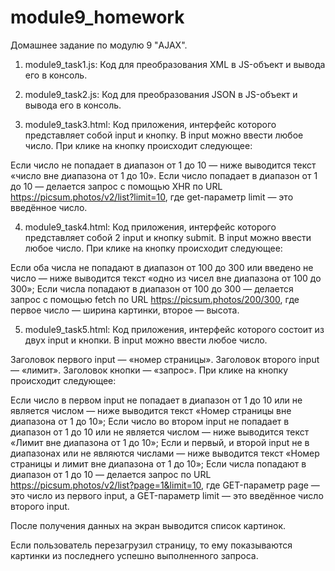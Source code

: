 # module9_homework

Домашнее задание по модулю 9 "AJAX".

1. module9_task1.js: Код для преобразования XML в JS-объект и вывода его в консоль.

2. module9_task2.js: Код для преобразования JSON в JS-объект и вывода его в консоль.

3. module9_task3.html: Код приложения, интерфейс которого представляет собой input и кнопку. В input можно ввести любое число. При клике на кнопку происходит следующее:

  Если число не попадает в диапазон от 1 до 10 — ниже выводится текст «число вне диапазона от 1 до 10».
  Если число попадает в диапазон от 1 до 10 — делается запрос c помощью XHR по URL https://picsum.photos/v2/list?limit=10, где get-параметр limit — это введённое число.
  
4. module9_task4.html: Код приложения, интерфейс которого представляет собой 2 input и кнопку submit. В input можно ввести любое число.
При клике на кнопку происходит следующее:

  Если оба числа не попадают в диапазон от 100 до 300 или введено не число — ниже выводится текст «одно из чисел вне диапазона от 100 до 300»;
  Если числа попадают в диапазон от 100 до 300 — делается запрос c помощью fetch по URL https://picsum.photos/200/300, где первое число — ширина картинки,
  второе — высота.
  
5. module9_task5.html: Код приложения, интерфейс которого состоит из двух input и кнопки. В input можно ввести любое число.

Заголовок первого input — «номер страницы».
Заголовок второго input — «лимит».
Заголовок кнопки — «запрос».
При клике на кнопку происходит следующее:

  Если число в первом input не попадает в диапазон от 1 до 10 или не является числом — ниже выводится текст «Номер страницы вне диапазона от 1 до 10»;
  Если число во втором input не попадает в диапазон от 1 до 10 или не является числом — ниже выводится текст «Лимит вне диапазона от 1 до 10»;
  Если и первый, и второй input не в диапазонах или не являются числами — ниже выводится текст «Номер страницы и лимит вне диапазона от 1 до 10»;
  Если числа попадают в диапазон от 1 до 10 — делается запрос по URL https://picsum.photos/v2/list?page=1&limit=10, где GET-параметр page — это число из первого input,
  а GET-параметр limit — это введённое число второго input.

После получения данных на экран выводится список картинок.

Если пользователь перезагрузил страницу, то ему показываются картинки из последнего успешно выполненного запроса.
